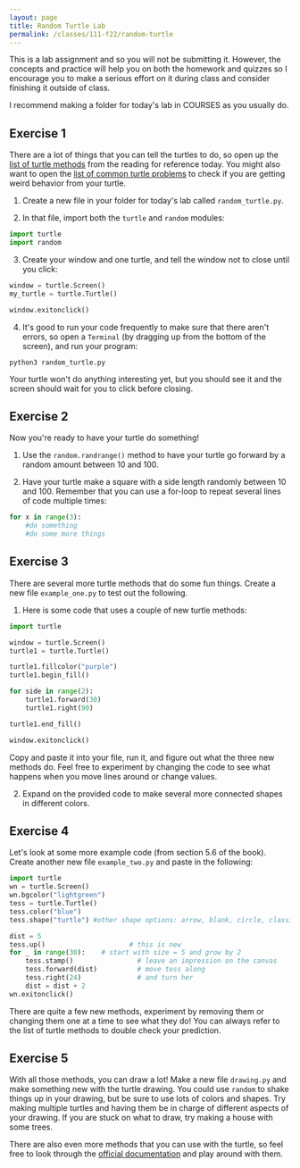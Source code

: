 ```yaml
---
layout: page
title: Random Turtle Lab 
permalink: /classes/111-f22/random-turtle
---
```


This is a lab assignment and so you will not be submitting it.
However, the concepts and practice will help you on both the homework and quizzes so I encourage you to make a serious effort on it during class and consider finishing it outside of class.

I recommend making a folder for today's lab in COURSES as you usually do.

## Exercise 1
There are a lot of things that you can tell the turtles to do, so open up the [list of turtle methods](https://runestone.academy/ns/books/published/intro-cs/PythonTurtle/SummaryOfTurtleMethods.html) from the reading for reference today.
You might also want to open the [list of common turtle problems](https://runestone.academy/ns/books/published/intro-cs/PythonTurtle/WPCommonTurtleErrors.html) to check if you are getting weird behavior from your turtle.

1. Create a new file in your folder for today's lab called `random_turtle.py`.

2. In that file, import both the `turtle` and `random` modules:
```python
import turtle
import random
```

3. Create your window and one turtle, and tell the window not to close until you click:

```python
window = turtle.Screen()
my_turtle = turtle.Turtle()

window.exitonclick()
```

4. It's good to run your code frequently to make sure that there aren't errors, so open a `Terminal` (by dragging up from the bottom of the screen), and run your program:
```
python3 random_turtle.py
```

Your turtle won't do anything interesting yet, but you should see it and the screen should wait for you to click before closing.

## Exercise 2
Now you're ready to have your turtle do something! 

1. Use the `random.randrange()` method to have your turtle go forward by a random amount between 10 and 100.

2. Have your turtle make a square with a side length randomly between 10 and 100.
Remember that you can use a for-loop to repeat several lines of code multiple times:
```python
for x in range(3):
    #do something
    #do some more things
```

## Exercise 3
There are several more turtle methods that do some fun things. 
Create a new file `example_one.py` to test out the following.

1. Here is some code that uses a couple of new turtle methods:
```python
import turtle

window = turtle.Screen()
turtle1 = turtle.Turtle()

turtle1.fillcolor("purple")
turtle1.begin_fill()

for side in range(2):
    turtle1.forward(30)
    turtle1.right(90)

turtle1.end_fill()

window.exitonclick()
```

Copy and paste it into your file, run it, and figure out what the three new methods do. 
Feel free to experiment by changing the code to see what happens when you move lines around or change values.

2. Expand on the provided code to make several more connected shapes in different colors.

## Exercise 4
Let's look at some more example code (from section 5.6 of the book).
Create another new file `example_two.py` and paste in the following:

```python
import turtle
wn = turtle.Screen()
wn.bgcolor("lightgreen")
tess = turtle.Turtle()
tess.color("blue")
tess.shape("turtle") #other shape options: arrow, blank, circle, classic, square, triangle

dist = 5
tess.up()                     # this is new
for _ in range(30):    # start with size = 5 and grow by 2
    tess.stamp()                # leave an impression on the canvas
    tess.forward(dist)          # move tess along
    tess.right(24)              # and turn her
    dist = dist + 2
wn.exitonclick()
```

There are quite a few new methods, experiment by removing them or changing them one at a time to see what they do!
You can always refer to the list of turtle methods to double check your prediction.

## Exercise 5
With all those methods, you can draw a lot! 
Make a new file `drawing.py` and make something new with the turtle drawing.
You could use `random` to shake things up in your drawing, but be sure to use lots of colors and shapes. 
Try making multiple turtles and having them be in charge of different aspects of your drawing.
If you are stuck on what to draw, try making a house with some trees.

There are also even more methods that you can use with the turtle, so feel free to look through the [official documentation](https://docs.python.org/3/library/turtle.html) and play around with them.